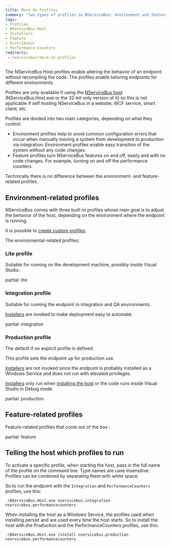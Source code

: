 ```yaml
---
title: More On Profiles
summary: 'Two types of profiles in NServiceBus: environment and feature.'
tags:
- Profiles
- NServiceBus.Host
- Installers
- Feature
- Distributor
- Performance Counters
redirects:
 - nservicebus/more-on-profiles
---
```


The NServiceBus Host profiles enable altering the behavior of an endpoint without recompiling the code. The profiles enable tailoring endpoints for different environments.

Profiles are only available if using the [NServiceBus host](/nservicebus/hosting/nservicebus-host/) (NServiceBus.Host.exe or the 32-bit only version of it) so this is not applicable if self hosting NServiceBus in a website, WCF service, smart client, etc.

Profiles are divided into two main categories, depending on what they control:

 * Environment profiles help to avoid common configuration errors that occur when manually moving a system from development to production via integration. Environment profiles enable easy transition of the system without any code changes.
 * Feature profiles turn NServiceBus features on and off, easily and with no code changes. For example, turning on and off the performance counters

Technically there is no difference between the environment- and feature-related profiles.

## Environment-related profiles

NServiceBus comes with three built-in profiles whose main goal is to adjust the behavior of the host, depending on the environment where the endpoint is running.

It is possible to [create custom profiles](/nservicebus/hosting/nservicebus-host/).

The environmental-related profiles:


### Lite profile

Suitable for running on the development machine, possibly inside Visual Studio.

partial: lite

### Integration profile

Suitable for running the endpoint in integration and QA environments.

[Installers](/nservicebus/operations/installers.md) are invoked to make deployment easy to automate.

partial: integration


### Production profile

The default if no explicit profile is defined.

This profile sets the endpoint up for production use.

[Installers](/nservicebus/operations/installers.md) are not invoked since the endpoint is probably installed as a Windows Service and does not run with elevated privileges.

[Installers](/nservicebus/operations/installers.md) only run when [installing the host](/nservicebus/hosting/nservicebus-host/installation.md) or the code runs inside Visual Studio in Debug mode.

partial: production


## Feature-related profiles

Feature-related profiles that come out of the box :

partial: feature


## Telling the host which profiles to run

To activate a specific profile, when starting the host, pass in the full name of the profile on the command line. Type names are case insensitive. Profiles can be combined by separating them with white space.

So to run the endpoint with the `Integration` and `PerformanceCounters` profiles, use this:

    .\NServiceBus.Host.exe nservicebus.integration nservicebus.performancecounters

When installing the host as a Windows Service, the profiles used when installing persist and are used every time the host starts. So to install the host with the Production and the PerformanceCounters profiles, use this:

    .\NServiceBus.Host.exe /install nservicebus.production nservicebus.performancecounters

